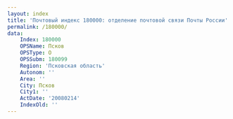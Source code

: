 ```yaml
---
layout: index
title: 'Почтовый индекс 180000: отделение почтовой связи Почты России'
permalink: /180000/
data:
    Index: 180000
    OPSName: Псков
    OPSType: О
    OPSSubm: 180099
    Region: 'Псковская область'
    Autonom: ''
    Area: ''
    City: Псков
    City1: ''
    ActDate: '20080214'
    IndexOld: ''
---
```

